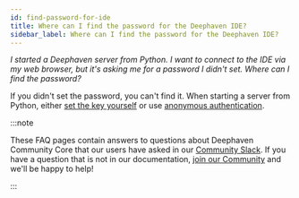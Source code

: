 ```yaml
---
id: find-password-for-ide
title: Where can I find the password for the Deephaven IDE?
sidebar_label: Where can I find the password for the Deephaven IDE?
---
```


<em>I started a Deephaven server from Python. I want to connect to the IDE via my web browser, but it's asking me for a password I didn't set. Where can I find the password?</em>

<p></p>

If you didn't set the password, you can't find it. When starting a server from Python, either [set the key yourself](../../how-to-guides/authentication/auth-psk.md#pip-installed-deephaven) or use [anonymous authentication](../../how-to-guides/authentication/auth-anon.md#pip-installed-deephaven).

:::note

These FAQ pages contain answers to questions about Deephaven Community Core that our users have asked in our [Community Slack](https://deephaven.io/slack). If you have a question that is not in our documentation, [join our Community](https://deephaven.io/slack) and we'll be happy to help!

:::
